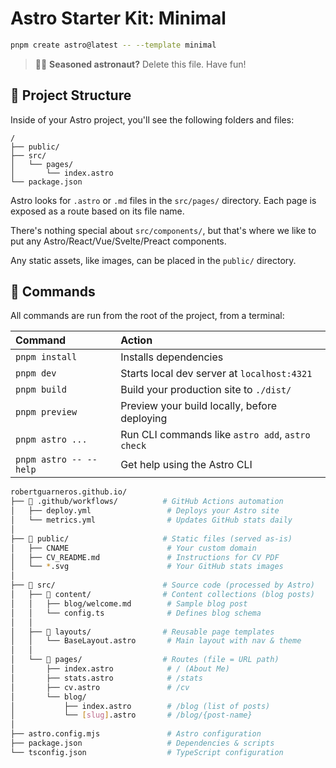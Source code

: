 # Astro Starter Kit: Minimal

```sh
pnpm create astro@latest -- --template minimal
```

> 🧑‍🚀 **Seasoned astronaut?** Delete this file. Have fun!

## 🚀 Project Structure

Inside of your Astro project, you'll see the following folders and files:

```text
/
├── public/
├── src/
│   └── pages/
│       └── index.astro
└── package.json
```

Astro looks for `.astro` or `.md` files in the `src/pages/` directory. Each page is exposed as a route based on its file name.

There's nothing special about `src/components/`, but that's where we like to put any Astro/React/Vue/Svelte/Preact components.

Any static assets, like images, can be placed in the `public/` directory.

## 🧞 Commands

All commands are run from the root of the project, from a terminal:

| Command                   | Action                                           |
| :------------------------ | :----------------------------------------------- |
| `pnpm install`             | Installs dependencies                            |
| `pnpm dev`             | Starts local dev server at `localhost:4321`      |
| `pnpm build`           | Build your production site to `./dist/`          |
| `pnpm preview`         | Preview your build locally, before deploying     |
| `pnpm astro ...`       | Run CLI commands like `astro add`, `astro check` |
| `pnpm astro -- --help` | Get help using the Astro CLI                     |

```bash
robertguarneros.github.io/
├── 📁 .github/workflows/          # GitHub Actions automation
│   ├── deploy.yml                 # Deploys your Astro site
│   └── metrics.yml                # Updates GitHub stats daily
│
├── 📁 public/                     # Static files (served as-is)
│   ├── CNAME                      # Your custom domain
│   ├── CV_README.md               # Instructions for CV PDF
│   └── *.svg                      # Your GitHub stats images
│
├── 📁 src/                        # Source code (processed by Astro)
│   ├── 📁 content/                # Content collections (blog posts)
│   │   ├── blog/welcome.md        # Sample blog post
│   │   └── config.ts              # Defines blog schema
│   │
│   ├── 📁 layouts/                # Reusable page templates
│   │   └── BaseLayout.astro       # Main layout with nav & theme
│   │
│   └── 📁 pages/                  # Routes (file = URL path)
│       ├── index.astro            # / (About Me)
│       ├── stats.astro            # /stats
│       ├── cv.astro               # /cv
│       └── blog/
│           ├── index.astro        # /blog (list of posts)
│           └── [slug].astro       # /blog/{post-name}
│
├── astro.config.mjs               # Astro configuration
├── package.json                   # Dependencies & scripts
└── tsconfig.json                  # TypeScript configuration
```